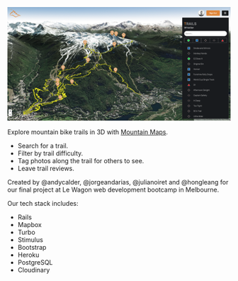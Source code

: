 ![Screenshot](github/screenshot.png)

Explore mountain bike trails in 3D with [Mountain Maps](https://www.mountain-maps.com).
- Search for a trail.
- Filter by trail difficulty.
- Tag photos along the trail for others to see.
- Leave trail reviews.

Created by @andycalder, @jorgeandarias, @julianoiret and @hongleang for our final project at Le Wagon web development bootcamp in Melbourne.

Our tech stack includes:
- Rails
- Mapbox
- Turbo
- Stimulus
- Bootstrap
- Heroku
- PostgreSQL
- Cloudinary

